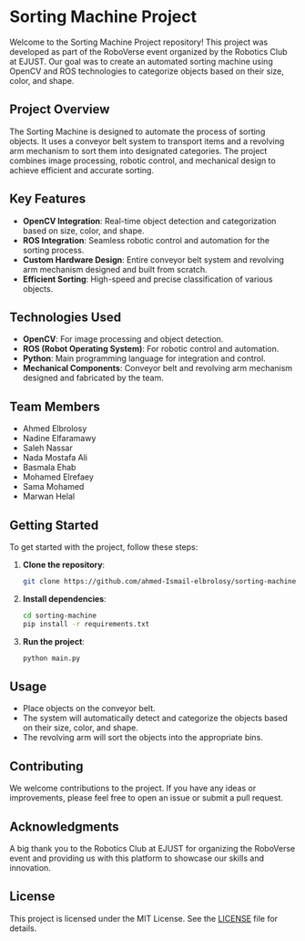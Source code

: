 # Sorting Machine Project

Welcome to the Sorting Machine Project repository! This project was developed as part of the RoboVerse event organized by the Robotics Club at EJUST. Our goal was to create an automated sorting machine using OpenCV and ROS technologies to categorize objects based on their size, color, and shape.

## Project Overview

The Sorting Machine is designed to automate the process of sorting objects. It uses a conveyor belt system to transport items and a revolving arm mechanism to sort them into designated categories. The project combines image processing, robotic control, and mechanical design to achieve efficient and accurate sorting.

## Key Features

- **OpenCV Integration**: Real-time object detection and categorization based on size, color, and shape.
- **ROS Integration**: Seamless robotic control and automation for the sorting process.
- **Custom Hardware Design**: Entire conveyor belt system and revolving arm mechanism designed and built from scratch.
- **Efficient Sorting**: High-speed and precise classification of various objects.

## Technologies Used

- **OpenCV**: For image processing and object detection.
- **ROS (Robot Operating System)**: For robotic control and automation.
- **Python**: Main programming language for integration and control.
- **Mechanical Components**: Conveyor belt and revolving arm mechanism designed and fabricated by the team.

## Team Members

- Ahmed Elbrolosy
- Nadine Elfaramawy
- Saleh Nassar
- Nada Mostafa Ali
- Basmala Ehab
- Mohamed Elrefaey
- Sama Mohamed
- Marwan Helal

## Getting Started

To get started with the project, follow these steps:

1. **Clone the repository**:
   ```bash
   git clone https://github.com/ahmed-Ismail-elbrolosy/sorting-machine.git
   ```

2. **Install dependencies**:
   ```bash
   cd sorting-machine
   pip install -r requirements.txt
   ```

3. **Run the project**:
   ```bash
   python main.py
   ```

## Usage

- Place objects on the conveyor belt.
- The system will automatically detect and categorize the objects based on their size, color, and shape.
- The revolving arm will sort the objects into the appropriate bins.

## Contributing

We welcome contributions to the project. If you have any ideas or improvements, please feel free to open an issue or submit a pull request.

## Acknowledgments

A big thank you to the Robotics Club at EJUST for organizing the RoboVerse event and providing us with this platform to showcase our skills and innovation.

## License

This project is licensed under the MIT License. See the [LICENSE](LICENSE) file for details.
